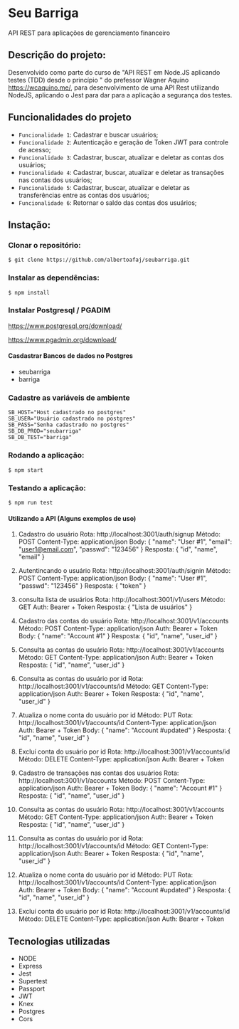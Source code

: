 # Seu Barriga

API REST para aplicações de gerenciamento financeiro

## Descrição do projeto: 

Desenvolvido como parte do curso de "API REST em Node.JS aplicando testes (TDD) desde o princípio " do prefessor Wagner Aquino https://wcaquino.me/, para desenvolvimento de uma API Rest utilizando NodeJS, aplicando o Jest para dar para a aplicação a segurança dos testes.

## Funcionalidades do projeto

* `Funcionalidade 1`: Cadastrar e buscar usuários;
* `Funcionalidade 2`: Autenticação e geração de Token JWT para controle de acesso;
* `Funcionalidade 3`: Cadastrar, buscar, atualizar e deletar as contas dos usuários;
* `Funcionalidade 4`: Cadastrar, buscar, atualizar e deletar as transações nas contas dos usuários;
* `Funcionalidade 5`: Cadastrar, buscar, atualizar e deletar as transferências entre as contas dos usuários;
* `Funcionalidade 6`: Retornar o saldo das contas dos usuários;

## Instação:

### Clonar o repositório:
```
$ git clone https://github.com/albertoafaj/seubarriga.git
```
### Instalar as dependências:
```
$ npm install
```
### Instalar Postgresql / PGADIM

https://www.postgresql.org/download/

https://www.pgadmin.org/download/

#### Casdastrar Bancos de dados no Postgres

* seubarriga 
* barriga

### Cadastre as variáveis de ambiente

```
SB_HOST="Host cadastrado no postgres"
SB_USER="Usuário cadastrado no postgres"
SB_PASS="Senha cadastrado no postgres"
SB_DB_PROD="seubarriga"
SB_DB_TEST="barriga"
```

### Rodando a aplicação:
```
$ npm start
```

### Testando a aplicação:
```
$ npm run test
```

#### Utilizando a API (Alguns exemplos de uso)

1) Cadastro do usuário
   Rota: http://localhost:3001/auth/signup
   Método: POST
   Content-Type: application/json
   Body: { "name": "User #1", "email": "user1@email.com", "passwd": "123456" }
   Resposta: { "id", "name", "email" }

2) Autentincando o usuário
   Rota: http://localhost:3001/auth/signin
   Método: POST
   Content-Type: application/json
   Body: { "name": "User #1", "passwd": "123456" }
   Resposta: { "token" }

3) consulta lista de usuários
   Rota: http://localhost:3001/v1/users
   Método: GET
   Auth: Bearer + Token
   Resposta: { "Lista de usuários" }

4) Cadastro das contas do usuário
   Rota: http://localhost:3001/v1/accounts
   Método: POST
   Content-Type: application/json
   Auth: Bearer + Token
   Body: { "name": "Account #1" }
   Resposta: { "id", "name", "user_id" }

5) Consulta as contas do usuário
   Rota: http://localhost:3001/v1/accounts
   Método: GET
   Content-Type: application/json
   Auth: Bearer + Token
   Resposta: { "id", "name", "user_id" }

6) Consulta as contas do usuário por id
   Rota: http://localhost:3001/v1/accounts/id
   Método: GET
   Content-Type: application/json
   Auth: Bearer + Token
   Resposta: { "id", "name", "user_id" }

7) Atualiza o nome conta do usuário por id
   Método: PUT
   Rota: http://localhost:3001/v1/accounts/id
   Content-Type: application/json
   Auth: Bearer + Token
   Body: { "name": "Account #updated" }
   Resposta: { "id", "name", "user_id" }

8) Excluí conta do usuário por id
   Rota: http://localhost:3001/v1/accounts/id
   Método: DELETE
   Content-Type: application/json
   Auth: Bearer + Token

9) Cadastro de transações nas contas dos usuários
   Rota: http://localhost:3001/v1/accounts
   Método: POST
   Content-Type: application/json
   Auth: Bearer + Token
   Body: { "name": "Account #1" }
   Resposta: { "id", "name", "user_id" }

10) Consulta as contas do usuário
   Rota: http://localhost:3001/v1/accounts
   Método: GET
   Content-Type: application/json
   Auth: Bearer + Token
   Resposta: { "id", "name", "user_id" }

11) Consulta as contas do usuário por id
   Rota: http://localhost:3001/v1/accounts/id
   Método: GET
   Content-Type: application/json
   Auth: Bearer + Token
   Resposta: { "id", "name", "user_id" }

12) Atualiza o nome conta do usuário por id
   Método: PUT
   Rota: http://localhost:3001/v1/accounts/id
   Content-Type: application/json
   Auth: Bearer + Token
   Body: { "name": "Account #updated" }
   Resposta: { "id", "name", "user_id" }

13) Excluí conta do usuário por id
   Rota: http://localhost:3001/v1/accounts/id
   Método: DELETE
   Content-Type: application/json
   Auth: Bearer + Token

## Tecnologias utilizadas

* NODE
* Express
* Jest
* Supertest
* Passport
* JWT
* Knex
* Postgres
* Cors